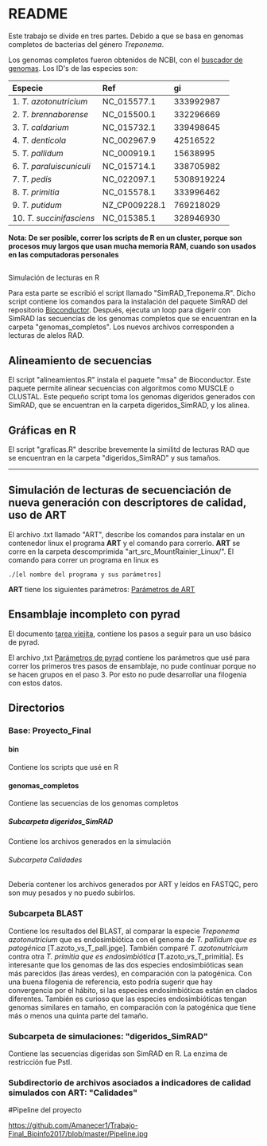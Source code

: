 # README 

Este trabajo se divide en tres partes. Debido a que se basa en genomas completos de bacterias del género *Treponema*.

Los genomas completos fueron obtenidos de NCBI, con el [buscador de genomas](https://www.ncbi.nlm.nih.gov/genome/browse/). Los ID's de las especies son:




| Especie | Ref | gi |
| :--- | :--- | :--- |
| 1. *T. azotonutricium*| NC_015577.1 | 333992987 |
| 2. *T. brennaborense*| NC_015500.1 | 332296669 |
| 3. *T. caldarium*| NC_015732.1 | 339498645 |
| 4. *T. denticola*| NC_002967.9 | 42516522 |
| 5. *T. pallidum*| NC_000919.1 | 15638995 |
| 6. *T. paraluiscuniculi*| NC_015714.1 | 338705982 |
| 7. *T. pedis*| NC_022097.1 | 5308919224 |
| 8. *T. primitia*| NC_015578.1 | 333996462 |
| 9. *T. putidum*| NZ_CP009228.1 | 769218029 |
| 10. *T. succinifasciens*| NC_015385.1 | 328946930 |


**Nota: De ser posible, correr los scripts de R en un cluster, porque son procesos muy largos que usan mucha memoria RAM, cuando son usados en las computadoras personales**

##
 Simulación de lecturas en R

Para esta parte se escribió el script llamado "SimRAD_Treponema.R". Dicho script contiene los comandos para la instalación del paquete SimRAD del repositorio [Bioconductor](http://bioconductor.org/). Después, ejecuta un loop para digerir con SimRAD las secuencias de los genomas completos que se encuentran en la carpeta "genomas_completos". Los nuevos archivos corresponden a lecturas de alelos RAD.

## Alineamiento de secuencias

El script "alineamientos.R" instala el paquete "msa" de Bioconductor. Este paquete permite alinear secuencias con algoritmos como MUSCLE o CLUSTAL. Este pequeño script toma los genomas digeridos generados con SimRAD, que se encuentran en la carpeta digeridos_SimRAD, y los alinea. 

## Gráficas en R

El script "graficas.R" describe brevemente la similitd de lecturas RAD que se encuentran en la carpeta "digeridos_SimRAD" y sus tamaños.

-----------

## Simulación de lecturas de secuenciación de nueva generación con descriptores de calidad, uso de ART

El archivo .txt llamado "ART", describe los comandos para instalar en un contenedor linux el programa **ART** y el comando para correrlo. **ART** se corre en la carpeta descomprimida "art_src_MountRainier_Linux/". El comando para correr un programa en linux es 

    ./[el nombre del programa y sus parámetros]

**ART** tiene los siguientes parámetros: [Parámetros de ART](https://github.com/Amanecer1/Trabajo-Final_Bioinfo2017/blob/master/ART_params.md)

## Ensamblaje incompleto con pyrad

El documento [tarea viejita](https://github.com/Amanecer1/Tareas-Curso-BioinflnvRepro/blob/master/Pasos_pyrad.md), contiene los pasos a seguir para un uso básico de pyrad.

El archivo ,txt [Parámetros de pyrad](https://github.com/Amanecer1/Trabajo-Final_Bioinfo2017/blob/master/params-iptest.txt) contiene los parámetros que usé para correr los primeros tres pasos de ensamblaje, no pude continuar porque no se hacen grupos en el paso 3. Por esto no pude desarrollar una filogenia con estos datos. 


## Directorios

### Base: Proyecto_Final

#### bin

Contiene los scripts que usé en R

#### genomas_completos

Contiene las secuencias de los genomas completos

##### Subcarpeta digeridos_SimRAD

Contiene los archivos generados en la simulación

###### Subcarpeta Calidades

Debería contener los archivos generados por ART y leídos en FASTQC, pero son muy pesados y no puedo subirlos.

### Subcarpeta BLAST

Contiene los resultados del BLAST, al comparar la especie *Treponema azotonutricium* que es endosimbiótica con el genoma de *T. pallidum que es patogénica* [T.azoto_vs_T_pall.jpge]. También comparé *T. azotonutricium* contra otra *T. primitia que es endosimbiótica* [T.azoto_vs_T_primitia]. Es interesante que los genomas de las dos especies endosimbióticas sean más parecidos (las áreas verdes), en comparación con la patogénica. Con una buena filogenia de referencia, esto podría sugerir que hay convergencia por el hábito, si las especies endosimbióticas están en clados diferentes. También es curioso que las especies endosimbióticas tengan genomas similares en tamaño, en comparación con la patogénica que tiene más o menos una quinta parte del tamaño.

### Subcarpeta de simulaciones: "digeridos_SimRAD"

Contiene las secuencias digeridas son SimRAD en R. La enzima de restricción fue PstI.

### Subdirectorio de archivos asociados a indicadores de calidad simulados con ART: "Calidades"


#Pipeline del proyecto

https://github.com/Amanecer1/Trabajo-Final_Bioinfo2017/blob/master/Pipeline.jpg

